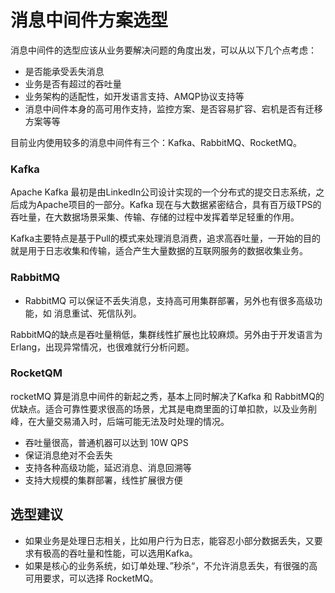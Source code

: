 # 消息中间件方案选型

消息中间件的选型应该从业务要解决问题的角度出发，可以从以下几个点考虑：

- 是否能承受丢失消息
- 业务是否有超过的吞吐量
- 业务架构的适配性，如开发语言支持、AMQP协议支持等
- 消息中间件本身的高可用作支持，监控方案、是否容易扩容、宕机是否有迁移方案等等 

目前业内使用较多的消息中间件有三个：Kafka、RabbitMQ、RocketMQ。

### Kafka

Apache Kafka 最初是由LinkedIn公司设计实现的一个分布式的提交日志系统，之后成为Apache项目的一部分。Kafka 现在与大数据紧密结合，具有百万级TPS的吞吐量，在大数据场景采集、传输、存储的过程中发挥着举足轻重的作用。


Kafka主要特点是基于Pull的模式来处理消息消费，追求高吞吐量，一开始的目的就是用于日志收集和传输，适合产生大量数据的互联网服务的数据收集业务。


### RabbitMQ

- RabbitMQ 可以保证不丢失消息，支持高可用集群部署，另外也有很多高级功能，如 消息重试、死信队列。

RabbitMQ的缺点是吞吐量稍低，集群线性扩展也比较麻烦。另外由于开发语言为 Erlang，出现异常情况，也很难就行分析问题。

### RocketQM

rocketMQ 算是消息中间件的新起之秀，基本上同时解决了Kafka 和 RabbitMQ的优缺点。适合可靠性要求很高的场景，尤其是电商里面的订单扣款，以及业务削峰，在大量交易涌入时，后端可能无法及时处理的情况。

- 吞吐量很高，普通机器可以达到 10W QPS
- 保证消息绝对不会丢失
- 支持各种高级功能，延迟消息、消息回溯等
- 支持大规模的集群部署，线性扩展很方便

## 选型建议

- 如果业务是处理日志相关，比如用户行为日志，能容忍小部分数据丢失，又要求有极高的吞吐量和性能，可以选用Kafka。
- 如果是核心的业务系统，如订单处理、”秒杀“，不允许消息丢失，有很强的高可用要求，可以选择 RocketMQ。